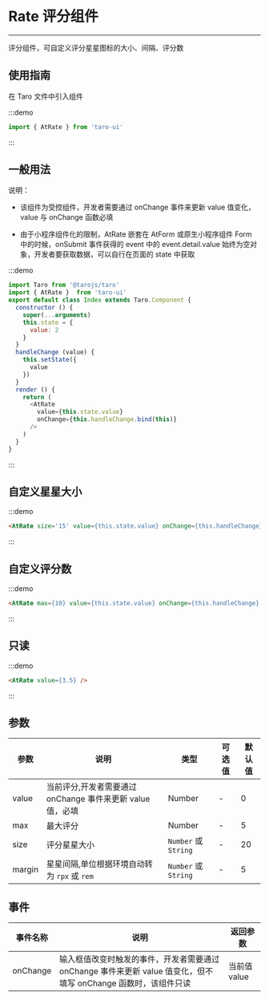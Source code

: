 # Rate 评分组件

---
评分组件，可自定义评分星星图标的大小、间隔、评分数

## 使用指南

在 Taro 文件中引入组件

:::demo

```js
import { AtRate } from 'taro-ui'
```

:::

## 一般用法

说明：

* 该组件为受控组件，开发者需要通过 onChange 事件来更新 value 值变化，value 与 onChange 函数必填

* 由于小程序组件化的限制，AtRate 嵌套在 AtForm 或原生小程序组件 Form 中的时候，onSubmit 事件获得的 event 中的 event.detail.value 始终为空对象，开发者要获取数据，可以自行在页面的 state 中获取
  
:::demo

```js
import Taro from '@tarojs/taro'
import { AtRate }  from 'taro-ui'
export default class Index extends Taro.Component {
  constructor () {
    super(...arguments)
    this.state = {
      value: 2
    }
  }
  handleChange (value) {
    this.setState({
      value
    })
  }
  render () {
    return (
      <AtRate
        value={this.state.value}
        onChange={this.handleChange.bind(this)}
      />
    )
  }
}

```

:::

## 自定义星星大小

:::demo

```html
<AtRate size='15' value={this.state.value} onChange={this.handleChange} />
```

:::

## 自定义评分数

:::demo

```html
<AtRate max={10} value={this.state.value} onChange={this.handleChange} />
```

:::

## 只读

:::demo

```html
<AtRate value={3.5} />
```

:::

## 参数

| 参数       | 说明                                   | 类型    | 可选值                                                              | 默认值   |
| ---------- | -------------------------------------- | ------- | ------------------------------------------------------------------- | -------- |
| value | 当前评分,开发者需要通过 onChange 事件来更新 value 值，必填   | Number  | - | 0 |
| max     | 最大评分  | Number | - | 5 |
| size | 评分星星大小 | `Number` 或 `String`  | - | 20 |
| margin | 星星间隔,单位根据环境自动转为 `rpx` 或 `rem`  | `Number` 或 `String`  | - | 5 |

## 事件

| 事件名称 | 说明          | 返回参数  |
|---------- |-------------- |---------- |
| onChange | 输入框值改变时触发的事件，开发者需要通过 onChange 事件来更新 value 值变化，但不填写 onChange 函数时，该组件只读 | 当前值 value  |
